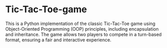 # Tic-Tac-Toe-game
This is a Python implementation of the classic Tic-Tac-Toe game using Object-Oriented Programming (OOP) principles, including encapsulation and inheritance. The game allows two players to compete in a turn-based format, ensuring a fair and interactive experience.
